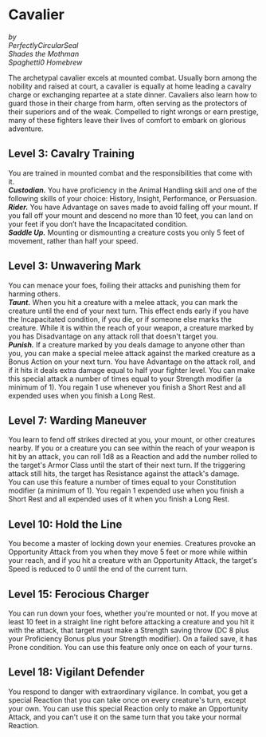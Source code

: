 # Cavalier
*by*  
*PerfectlyCircularSeal*  
*Shades the Mothman*  
*Spaghetti0 Homebrew*  

The archetypal cavalier excels at mounted combat. Usually born among the nobility and raised at court, a cavalier is equally at home leading a cavalry charge or exchanging repartee at a state dinner. Cavaliers also learn how to guard those in their charge from harm, often serving as the protectors of their superiors and of the weak. Compelled to right wrongs or earn prestige, many of these fighters leave their lives of comfort to embark on glorious adventure.

## Level 3: Cavalry Training
You are trained in mounted combat and the responsibilities that come with it.  
***Custodian.*** You have proficiency in the Animal Handling skill and one of the following skills of your choice: History, Insight, Performance, or Persuasion.  
***Rider.*** You have Advantage on saves made to avoid falling off your mount. If you fall off your mount and descend no more than 10 feet, you can land on your feet if you don’t have the Incapacitated condition.  
***Saddle Up.*** Mounting or dismounting a creature costs you only 5 feet of movement, rather than half your speed.

## Level 3: Unwavering Mark
You can menace your foes, foiling their attacks and punishing them for harming others.  
***Taunt.*** When you hit a creature with a melee attack, you can mark the creature until the end of your next turn. This effect ends early if you have the Incapacitated condition, if you die, or if someone else marks the creature. While it is within the reach of your weapon, a creature marked by you has Disadvantage on any attack roll that doesn't target you.  
***Punish.*** If a creature marked by you deals damage to anyone other than you, you can make a special melee attack against the marked creature as a Bonus Action on your next turn. You have Advantage on the attack roll, and if it hits it deals extra damage equal to half your fighter level. You can make this special attack a number of times equal to your Strength modifier (a minimum of 1). You regain 1 use whenever you finish a Short Rest and all expended uses when you finish a Long Rest.

## Level 7: Warding Maneuver
You learn to fend off strikes directed at you, your mount, or other creatures nearby. If you or a creature you can see within the reach of your weapon is hit by an attack, you can roll 1d8 as a Reaction and add the number rolled to the target's Armor Class until the start of their next turn. If the triggering attack still hits, the target has Resistance against the attack's damage.  
You can use this feature a number of times equal to your Constitution modifier (a minimum of 1). You regain 1 expended use when you finish a Short Rest and all expended uses of it when you finish a Long Rest.

## Level 10: Hold the Line
You become a master of locking down your enemies. Creatures provoke an Opportunity Attack from you when they move 5 feet or more while within your reach, and if you hit a creature with an Opportunity Attack, the target's Speed is reduced to 0 until the end of the current turn.

## Level 15: Ferocious Charger
You can run down your foes, whether you're mounted or not. If you move at least 10 feet in a straight line right before attacking a creature and you hit it with the attack, that target must  make a Strength saving throw (DC 8 plus your Proficiency Bonus plus your Strength modifier). On a failed save, it has Prone condition. You can use this feature only once on each of your turns.

## Level 18: Vigilant Defender
You respond to danger with extraordinary vigilance. In combat, you get a special Reaction that you can take once on every creature's turn, except your own. You can use this special Reaction only to make an Opportunity Attack, and you can't use it on the same turn that you take your normal Reaction.